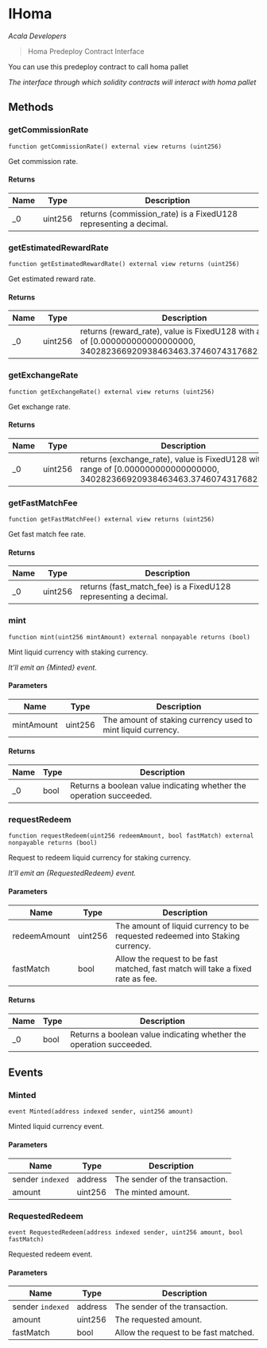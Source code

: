 # IHoma

*Acala Developers*

> Homa Predeploy Contract Interface

You can use this predeploy contract to call homa pallet

*The interface through which solidity contracts will interact with homa pallet*

## Methods

### getCommissionRate

```solidity
function getCommissionRate() external view returns (uint256)
```

Get commission rate.




#### Returns

| Name | Type | Description |
|---|---|---|
| _0 | uint256 | returns (commission_rate) is a FixedU128 representing a decimal. |

### getEstimatedRewardRate

```solidity
function getEstimatedRewardRate() external view returns (uint256)
```

Get estimated reward rate.




#### Returns

| Name | Type | Description |
|---|---|---|
| _0 | uint256 | returns (reward_rate), value is FixedU128 with a range of [0.000000000000000000, 340282366920938463463.374607431768211455]. |

### getExchangeRate

```solidity
function getExchangeRate() external view returns (uint256)
```

Get exchange rate.




#### Returns

| Name | Type | Description |
|---|---|---|
| _0 | uint256 | returns (exchange_rate), value is FixedU128 with a range of [0.000000000000000000, 340282366920938463463.374607431768211455] |

### getFastMatchFee

```solidity
function getFastMatchFee() external view returns (uint256)
```

Get fast match fee rate.




#### Returns

| Name | Type | Description |
|---|---|---|
| _0 | uint256 | returns (fast_match_fee) is a FixedU128 representing a decimal. |

### mint

```solidity
function mint(uint256 mintAmount) external nonpayable returns (bool)
```

Mint liquid currency with staking currency.

*It&#39;ll emit an {Minted} event.*

#### Parameters

| Name | Type | Description |
|---|---|---|
| mintAmount | uint256 | The amount of staking currency used to mint liquid currency. |

#### Returns

| Name | Type | Description |
|---|---|---|
| _0 | bool | Returns a boolean value indicating whether the operation succeeded. |

### requestRedeem

```solidity
function requestRedeem(uint256 redeemAmount, bool fastMatch) external nonpayable returns (bool)
```

Request to redeem liquid currency for staking currency.

*It&#39;ll emit an {RequestedRedeem} event.*

#### Parameters

| Name | Type | Description |
|---|---|---|
| redeemAmount | uint256 | The amount of liquid currency to be requested  redeemed into Staking currency. |
| fastMatch | bool | Allow the request to be fast matched, fast match will take a fixed rate as fee. |

#### Returns

| Name | Type | Description |
|---|---|---|
| _0 | bool | Returns a boolean value indicating whether the operation succeeded. |



## Events

### Minted

```solidity
event Minted(address indexed sender, uint256 amount)
```

Minted liquid currency event.



#### Parameters

| Name | Type | Description |
|---|---|---|
| sender `indexed` | address | The sender of the transaction. |
| amount  | uint256 | The minted amount. |

### RequestedRedeem

```solidity
event RequestedRedeem(address indexed sender, uint256 amount, bool fastMatch)
```

Requested redeem event.



#### Parameters

| Name | Type | Description |
|---|---|---|
| sender `indexed` | address | The sender of the transaction. |
| amount  | uint256 | The requested amount. |
| fastMatch  | bool | Allow the request to be fast matched. |



